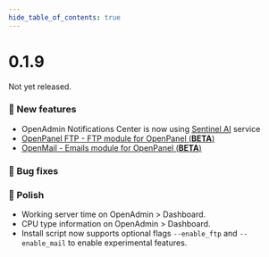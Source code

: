```yaml
--- 
hide_table_of_contents: true
---
```



# 0.1.9

Not yet released.


### 🚀 New features
- OpenAdmin Notifications Center is now using [Sentinel AI](https://github.com/stefanpejcic/Sentinel/tree/main) service
- [OpenPanel FTP - FTP module for OpenPanel (**BETA**)](https://github.com/stefanpejcic/OpenPanel-FTP/)
- [OpenMail - Emails module for OpenPanel (**BETA**)](https://github.com/stefanpejcic/OpenMail/)

### 🐛 Bug fixes


### 💅 Polish
- Working server time on OpenAdmin > Dashboard.
- CPU type information on OpenAdmin > Dashboard.
- Install script now supports optional flags `--enable_ftp` and `--enable_mail` to enable experimental features.
